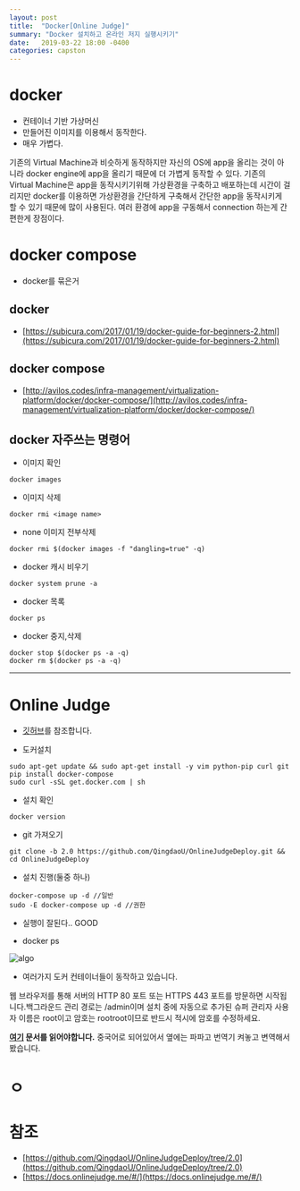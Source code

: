 ```yaml
---
layout: post
title:  "Docker[Online Judge]"
summary: "Docker 설치하고 온라인 저지 실행시키기"
date:   2019-03-22 18:00 -0400
categories: capston
---
```


# docker
- 컨테이너 기반 가상머신
- 만들어진 이미지를 이용해서 동작한다.
- 매우 가볍다.

기존의 Virtual Machine과 비슷하게 동작하지만 자신의 OS에 app을 올리는 것이 아니라 docker engine에 app을 올리기 때문에 더 가볍게 동작할 수 있다. 기존의 Virtual Machine은 app을 동작시키기위해 가상환경을 구축하고 배포하는데 시간이 걸리지만 docker를 이용하면 가상환경을 간단하게 구축해서 간단한 app을 동작시키게 할 수 있기 때문에 많이 사용된다. 여러 환경에 app을 구동해서 connection 하는게 간편한게 장점이다.

# docker compose
- docker를 묶은거

## docker

- [https://subicura.com/2017/01/19/docker-guide-for-beginners-2.html](https://subicura.com/2017/01/19/docker-guide-for-beginners-2.html)

## docker compose

- [http://avilos.codes/infra-management/virtualization-platform/docker/docker-compose/](http://avilos.codes/infra-management/virtualization-platform/docker/docker-compose/)

## docker 자주쓰는 명령어

- 이미지 확인

```
docker images
```

- 이미지 삭제

```
docker rmi <image name>
```

- none 이미지 전부삭제

```
docker rmi $(docker images -f "dangling=true" -q)
```

- docker 캐시 비우기

```
docker system prune -a
```
- docker 목록

```
docker ps
```

- docker 중지,삭제

```
docker stop $(docker ps -a -q)
docker rm $(docker ps -a -q)
```

---

# Online Judge

- [깃허브](https://github.com/QingdaoU/OnlineJudgeDeploy/tree/2.0)를 참조합니다.

- 도커설치

```
sudo apt-get update && sudo apt-get install -y vim python-pip curl git
pip install docker-compose
sudo curl -sSL get.docker.com | sh
```

- 설치 확인

```
docker version
```

- git 가져오기

```
git clone -b 2.0 https://github.com/QingdaoU/OnlineJudgeDeploy.git && cd OnlineJudgeDeploy
```

- 설치 진행(둘중 하나)

```
docker-compose up -d //일반
sudo -E docker-compose up -d //권한
```

- 실행이 잘된다.. GOOD

- docker ps



![algo](https://github.com/jjeamin/jjeamin.github.io/raw/master/_posts/post_img/capston/ps.PNG)



- 여러가지 도커 컨테이너들이 동작하고 있습니다.

웹 브라우저를 통해 서버의 HTTP 80 포트 또는 HTTPS 443 포트를 방문하면 시작됩니다.백그라운드 관리 경로는 /admin이며 설치 중에 자동으로 추가된 슈퍼 관리자 사용자 이름은 root이고 암호는 rootroot이므로 반드시 적시에 암호를 수정하세요.

**[여기](https://docs.onlinejudge.me/#/onlinejudge/guide/deploy) 문서를 읽어야합니다.** 중국어로 되어있어서 옆에는 파파고 번역기 켜놓고 변역해서 봤습니다.

# ㅇ


# 참조
- [https://github.com/QingdaoU/OnlineJudgeDeploy/tree/2.0](https://github.com/QingdaoU/OnlineJudgeDeploy/tree/2.0)
- [https://docs.onlinejudge.me/#/](https://docs.onlinejudge.me/#/)

